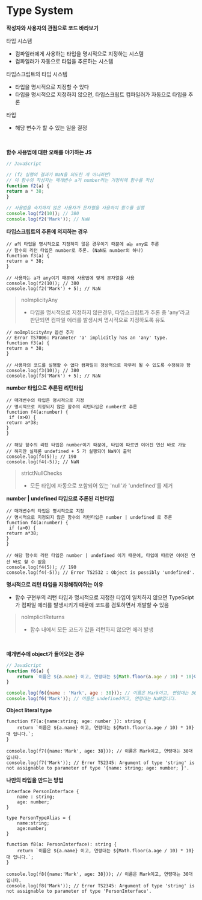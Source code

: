 # Type System

**작성자와 사용자의 관점으로 코드 바라보기**

타입 시스템
- 컴파일러에게 사용하는 타입을 명시적으로 지정하는 시스템
- 컴파일러가 자동으로 타입을 추론하는 시스템

타입스크립트의 타입 시스템
- 타입을 명시적으로 지정할 수 있다
- 타입을 명시적으로 지정하지 않으면, 타입스크립트 컴파일러가 자동으로 타입을 추론

타입
- 해당 변수가 할 수 있는 일을 결정

<br />

**함수 사용법에 대한 오해를 야기하는 JS**
```js
// JavaScript

// (f2 실행의 결과가 NaN을 의도한 게 아니라면)
// 이 함수의 작성자는 매개변수 a가 number라는 가정하에 함수를 작성
function f2(a) {
return a * 38;
}

// 사용법을 숙지하지 않은 사용자가 문자열을 사용하여 함수를 실행
console.log(f2(10)); // 380
console.log(f2('Mark')); // NaN
```
**타입스크립트의 추론에 의지하는 경우**
```tsx
// a의 타입을 명시적으로 지정하지 않은 경우이기 때문에 a는 any로 추론
// 함수의 리턴 타입은 number로 추론. (NaN도 number의 하나)
function f3(a) {
return a * 38;
}

// 사용자는 a가 any이기 때문에 사용법에 맞게 문자열을 사용
console.log(f2(10)); // 380
console.log(f2('Mark') + 5); // NaN
```

> noImplicityAny
> - 타입을 명시적으로 지정하지 않은경우, 타입스크립트가 추론 중 'any'라고 판단되면 컴파일 에러를 발생시켜 명시적으로 지정하도록 유도

```tsx
// noImplicityAny 옵션 추가
// Error TS7006: Parameter 'a' implicitly has an 'any' type.
function f3(a) {
return a * 38;
}

// 사용자의 코드를 실행할 수 없다 컴파일이 정상적으로 마무리 될 수 있도록 수정해야 함
console.log(f3(10)); // 380
console.log(f3('Mark') + 5); // NaN
```

**number 타입으로 추론된 리턴타입**
```tsx
// 매개변수의 타입은 명시적으로 지정
// 명시적으로 지정되지 않은 함수의 리턴타입은 number로 추론
function f4(a:number) {
 if (a>0) {
return a*38;
}
}

// 해당 함수의 리턴 타입은 number이기 때문에, 타입에 따르면 이어진 연산 바로 가능
// 하지만 실제론 undefined + 5 가 실행되어 NaN이 출력
console.log(f4(5)); // 190
console.log(f4(-5)); // NaN
```

> strictNullChecks
> - 모든 타입에 자동으로 포함되어 있는 'null'과 'undefined'를 제거

**number | undefined 타입으로 추론된 리턴타입**
```tsx
// 매개변수의 타입은 명시적으로 지정
// 명시적으로 지정되지 않은 함수의 리턴타입은 number | undefined 로 추론
function f4(a:number) {
 if (a>0) {
return a*38;
}
}

// 해당 함수의 리턴 타입은 number | undefined 이기 때문에, 타입에 따르면 이어진 연산 바로 할 수 없음
console.log(f4(5)); // 190
console.log(f4(-5)); // Error TS2532 : Object is possibly 'undefined'.
```

**명시적으로 리턴 타입을 지정해줘야하는 이유**
- 함수 구현부의 리턴 타입과 명시적으로 지정한 타입이 일치하지 않으면 TypeScipt가 컴파일 에러를 발생시키기 때문에 코드를 검토하면서 개발할 수 있음

> noImplicitReturns
>  - 함수 내에서 모든 코드가 값을 리턴하지 않으면 에러 발생

<br />

**매개변수에 object가 들어오는 경우**
```js
// JavaScript
function f6(a) {
    return `이름은 ${a.name} 이고, 연령대는 ${Math.floor(a.age / 10) * 10}대 입니다.`';
}

console.log(f6({name : 'Mark', age : 38})); // 이름은 Mark이고, 연령대는 30대 입니다.
console.log(f6('Mark')); // 이름은 undefined이고, 연령대는 NaN입니다.
```

**Object literal type**
```tsx
function f7(a:{name:string; age: number }): string {
    return `이름은 ${a.name} 이고, 연령대는 ${Math.floor(a.age / 10) * 10}대 입니다.`;
}

console.log(f7({name:'Mark', age: 38})); // 이름은 Mark이고, 연령대는 30대 입니다.
console.log(f7('Mark')); // Error TS2345: Argument of type 'string' is not assignable to parameter of type '{name: string; age: number; }'.
```

**나만의 타입을 만드는 방법**
```tsx
interface PersonInterface {
    name : string;
    age: number;
}

type PersonTypeAlias = {
    name:string;
    age:number;
}

function f8(a: PersonInterface): string {
    return `이름은 ${a.name} 이고, 연령대는 ${Math.floor(a.age / 10) * 10}대 입니다.`;
}

console.log(f8({name:'Mark', age: 38})); // 이름은 Mark이고, 연령대는 30대 입니다.
console.log(f8('Mark')); // Error TS2345: Argument of type 'string' is not assignable to parameter of type 'PersonInterface'.
```